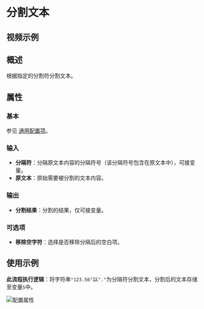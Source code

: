 # 分割文本

## 视频示例

## 概述

根据指定的分割符分割文本。

## 属性

### 基本

参见 [通用配置项](../../Appendix/CommonConfigurationItems.md)。

### 输入

- **分隔符**：分隔原文本内容的分隔符号（该分隔符号包含在原文本中），可接变量。
- **原文本**：原始需要被分割的文本内容。

### 输出

- **分割结果**：分割的结果，仅可接变量。

### 可选项

- **移除空字符**：选择是否移除分隔后的空白项。

## 使用示例

**此流程执行逻辑**：将字符串`"123.56"`以`"."`为分隔符分割文本，分割后的文本存储至变量`S`中。

![配置属性](https://docimages.blob.core.chinacloudapi.cn/images/Activities/splittext20210104.png)
